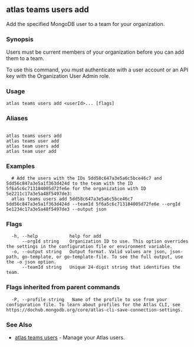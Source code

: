 ## atlas teams users add

Add the specified MongoDB user to a team for your organization.


### Synopsis

Users must be current members of your organization before you can add them to a team.

To use this command, you must authenticate with a user account or an API key with the Organization User Admin role.


### Usage
```
atlas teams users add <userId>... [flags]
```

### Aliases
```

atlas teams users add
atlas teams user add
atlas team users add
atlas team user add
```

### Examples

```
  # Add the users with the IDs 5dd58c647a3e5a6c5bce46c7 and 5dd56c847a3e5a1f363d424d to the team with the ID 5f6a5c6c713184005d72fe6e for the organization with ID 5e2211c17a3e5a48f5497de3:
  atlas teams users add 5dd58c647a3e5a6c5bce46c7 5dd56c847a3e5a1f363d424d --teamId 5f6a5c6c713184005d72fe6e --orgId 5e1234c17a3e5a48f5497de3 --output json
```


### Flags

```
  -h, --help            help for add
      --orgId string    Organization ID to use. This option overrides the settings in the configuration file or environment variable.
  -o, --output string   Output format. Valid values are json, json-path, go-template, or go-template-file. To see the full output, use the -o json option.
      --teamId string   Unique 24-digit string that identifies the team.

```


### Flags inherited from parent commands

```
  -P, --profile string   Name of the profile to use from your configuration file. To learn about profiles for the Atlas CLI, see https://dochub.mongodb.org/core/atlas-cli-save-connection-settings.

```

### See Also


* [atlas teams users](atlas_teams_users.md)	- Manage your Atlas users.



